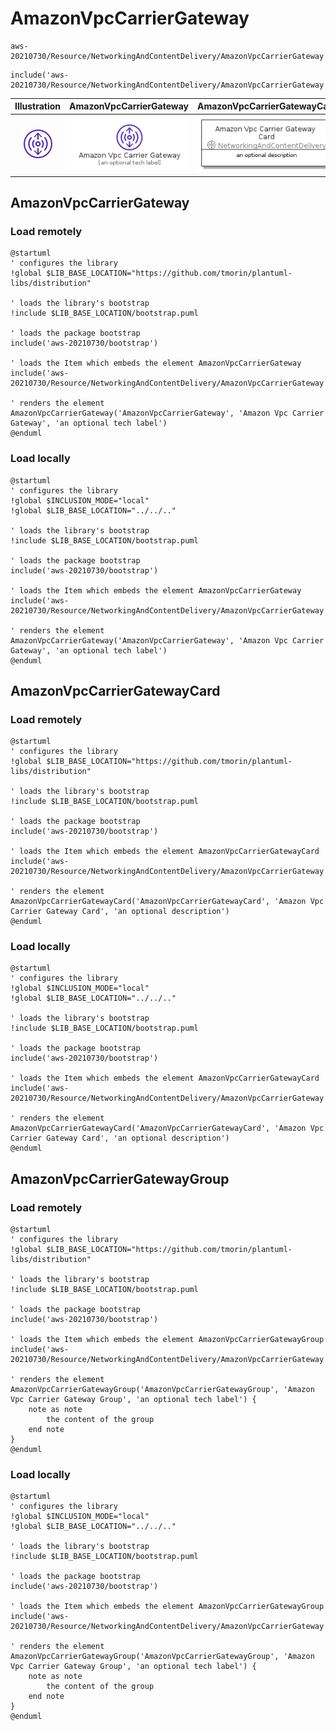 # AmazonVpcCarrierGateway


```text
aws-20210730/Resource/NetworkingAndContentDelivery/AmazonVpcCarrierGateway
```

```text
include('aws-20210730/Resource/NetworkingAndContentDelivery/AmazonVpcCarrierGateway')
```



| Illustration | AmazonVpcCarrierGateway | AmazonVpcCarrierGatewayCard | AmazonVpcCarrierGatewayGroup |
| :---: | :---: | :---: | :---: |
| ![illustration for Illustration](../../../aws-20210730/Resource/NetworkingAndContentDelivery/AmazonVpcCarrierGateway.png) | ![illustration for AmazonVpcCarrierGateway](../../../aws-20210730/Resource/NetworkingAndContentDelivery/AmazonVpcCarrierGateway.Local.png) | ![illustration for AmazonVpcCarrierGatewayCard](../../../aws-20210730/Resource/NetworkingAndContentDelivery/AmazonVpcCarrierGatewayCard.Local.png) | ![illustration for AmazonVpcCarrierGatewayGroup](../../../aws-20210730/Resource/NetworkingAndContentDelivery/AmazonVpcCarrierGatewayGroup.Local.png) |




## AmazonVpcCarrierGateway

### Load remotely
```plantuml
@startuml
' configures the library
!global $LIB_BASE_LOCATION="https://github.com/tmorin/plantuml-libs/distribution"

' loads the library's bootstrap
!include $LIB_BASE_LOCATION/bootstrap.puml

' loads the package bootstrap
include('aws-20210730/bootstrap')

' loads the Item which embeds the element AmazonVpcCarrierGateway
include('aws-20210730/Resource/NetworkingAndContentDelivery/AmazonVpcCarrierGateway')

' renders the element
AmazonVpcCarrierGateway('AmazonVpcCarrierGateway', 'Amazon Vpc Carrier Gateway', 'an optional tech label')
@enduml
```

### Load locally
```plantuml
@startuml
' configures the library
!global $INCLUSION_MODE="local"
!global $LIB_BASE_LOCATION="../../.."

' loads the library's bootstrap
!include $LIB_BASE_LOCATION/bootstrap.puml

' loads the package bootstrap
include('aws-20210730/bootstrap')

' loads the Item which embeds the element AmazonVpcCarrierGateway
include('aws-20210730/Resource/NetworkingAndContentDelivery/AmazonVpcCarrierGateway')

' renders the element
AmazonVpcCarrierGateway('AmazonVpcCarrierGateway', 'Amazon Vpc Carrier Gateway', 'an optional tech label')
@enduml
```

## AmazonVpcCarrierGatewayCard

### Load remotely
```plantuml
@startuml
' configures the library
!global $LIB_BASE_LOCATION="https://github.com/tmorin/plantuml-libs/distribution"

' loads the library's bootstrap
!include $LIB_BASE_LOCATION/bootstrap.puml

' loads the package bootstrap
include('aws-20210730/bootstrap')

' loads the Item which embeds the element AmazonVpcCarrierGatewayCard
include('aws-20210730/Resource/NetworkingAndContentDelivery/AmazonVpcCarrierGateway')

' renders the element
AmazonVpcCarrierGatewayCard('AmazonVpcCarrierGatewayCard', 'Amazon Vpc Carrier Gateway Card', 'an optional description')
@enduml
```

### Load locally
```plantuml
@startuml
' configures the library
!global $INCLUSION_MODE="local"
!global $LIB_BASE_LOCATION="../../.."

' loads the library's bootstrap
!include $LIB_BASE_LOCATION/bootstrap.puml

' loads the package bootstrap
include('aws-20210730/bootstrap')

' loads the Item which embeds the element AmazonVpcCarrierGatewayCard
include('aws-20210730/Resource/NetworkingAndContentDelivery/AmazonVpcCarrierGateway')

' renders the element
AmazonVpcCarrierGatewayCard('AmazonVpcCarrierGatewayCard', 'Amazon Vpc Carrier Gateway Card', 'an optional description')
@enduml
```

## AmazonVpcCarrierGatewayGroup

### Load remotely
```plantuml
@startuml
' configures the library
!global $LIB_BASE_LOCATION="https://github.com/tmorin/plantuml-libs/distribution"

' loads the library's bootstrap
!include $LIB_BASE_LOCATION/bootstrap.puml

' loads the package bootstrap
include('aws-20210730/bootstrap')

' loads the Item which embeds the element AmazonVpcCarrierGatewayGroup
include('aws-20210730/Resource/NetworkingAndContentDelivery/AmazonVpcCarrierGateway')

' renders the element
AmazonVpcCarrierGatewayGroup('AmazonVpcCarrierGatewayGroup', 'Amazon Vpc Carrier Gateway Group', 'an optional tech label') {
    note as note
        the content of the group
    end note
}
@enduml
```

### Load locally
```plantuml
@startuml
' configures the library
!global $INCLUSION_MODE="local"
!global $LIB_BASE_LOCATION="../../.."

' loads the library's bootstrap
!include $LIB_BASE_LOCATION/bootstrap.puml

' loads the package bootstrap
include('aws-20210730/bootstrap')

' loads the Item which embeds the element AmazonVpcCarrierGatewayGroup
include('aws-20210730/Resource/NetworkingAndContentDelivery/AmazonVpcCarrierGateway')

' renders the element
AmazonVpcCarrierGatewayGroup('AmazonVpcCarrierGatewayGroup', 'Amazon Vpc Carrier Gateway Group', 'an optional tech label') {
    note as note
        the content of the group
    end note
}
@enduml
```

